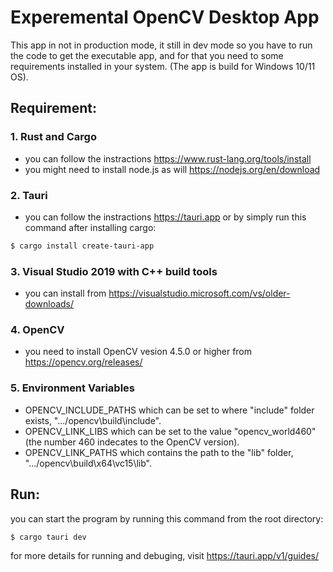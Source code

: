 # Experemental OpenCV Desktop App

This app in not in production mode, it still in dev mode so you have to run the code to get the executable app, and for that you need to some requirements installed in your system. (The app is build for Windows 10/11 OS).

## Requirement:

### 1. Rust and Cargo

- you can follow the instractions https://www.rust-lang.org/tools/install
- you might need to install node.js as will https://nodejs.org/en/download

### 2. Tauri

- you can follow the instractions https://tauri.app or by simply run this command after installing cargo:

```bash
$ cargo install create-tauri-app
```

### 3. Visual Studio 2019 with C++ build tools

- you can install from https://visualstudio.microsoft.com/vs/older-downloads/

### 4. OpenCV

- you need to install OpenCV vesion 4.5.0 or higher from https://opencv.org/releases/

### 5. Environment Variables

- OPENCV_INCLUDE_PATHS which can be set to where "include" folder exists, ".../opencv\build\include".
- OPENCV_LINK_LIBS which can be set to the value "opencv_world460" (the number 460 indecates to the OpenCV version).
- OPENCV_LINK_PATHS which contains the path to the "lib" folder, ".../opencv\build\x64\vc15\lib".

## Run:

you can start the program by running this command from the root directory:

```bash
$ cargo tauri dev
```

for more details for running and debuging, visit https://tauri.app/v1/guides/
